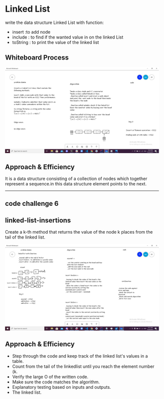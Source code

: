 # Linked List

write the data structure Linked List with function:
* insert :to add node
* include : to find if the wanted value in on the linked List
* toString : to print the value of the linked list

## Whiteboard Process

![whiteboard](./linkedlist1.png)

## Approach & Efficiency

It is a data structure consisting of a collection of nodes which together represent a sequence.in this data structure element points to the next.
________________________________________________________
## code challenge 6
## linked-list-insertions
Create a k-th method that returns the value of the node k places from the tail of the linked list.

![whiteboard](./linkedList2.png)

## Approach & Efficiency
* Step through the code and keep track of the linked list's values in a table.
* Count from the tail of the linkedlist until you reach the element number (k.
* Verify the large O of the written code.
* Make sure the code matches the algorithm.
* Explanatory testing based on inputs and outputs.
* The linked list.



